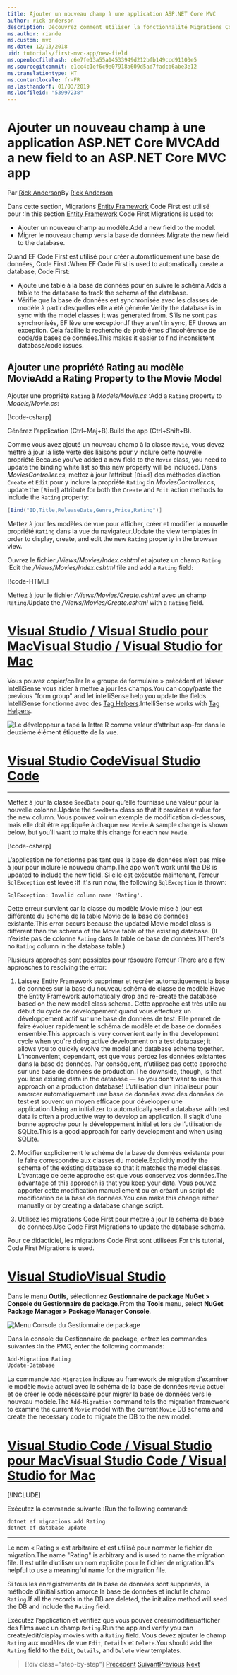 ```yaml
---
title: Ajouter un nouveau champ à une application ASP.NET Core MVC
author: rick-anderson
description: Découvrez comment utiliser la fonctionnalité Migrations Code First d’Entity Framework pour ajouter un nouveau champ à un modèle et migrer ce changement vers une base de données.
ms.author: riande
ms.custom: mvc
ms.date: 12/13/2018
uid: tutorials/first-mvc-app/new-field
ms.openlocfilehash: c6e7fe13a55a14533949d212bfb149ccd91103e5
ms.sourcegitcommit: e1cc4c1ef6c9e07918a609d5ad7fadcb6abe3e12
ms.translationtype: HT
ms.contentlocale: fr-FR
ms.lasthandoff: 01/03/2019
ms.locfileid: "53997238"
---
```

# <a name="add-a-new-field-to-an-aspnet-core-mvc-app"></a><span data-ttu-id="5819c-103">Ajouter un nouveau champ à une application ASP.NET Core MVC</span><span class="sxs-lookup"><span data-stu-id="5819c-103">Add a new field to an ASP.NET Core MVC app</span></span>

<span data-ttu-id="5819c-104">Par [Rick Anderson](https://twitter.com/RickAndMSFT)</span><span class="sxs-lookup"><span data-stu-id="5819c-104">By [Rick Anderson](https://twitter.com/RickAndMSFT)</span></span>

<span data-ttu-id="5819c-105">Dans cette section, Migrations [Entity Framework](/ef/core/get-started/aspnetcore/new-db) Code First est utilisé pour :</span><span class="sxs-lookup"><span data-stu-id="5819c-105">In this section [Entity Framework](/ef/core/get-started/aspnetcore/new-db) Code First Migrations is used to:</span></span>

* <span data-ttu-id="5819c-106">Ajouter un nouveau champ au modèle.</span><span class="sxs-lookup"><span data-stu-id="5819c-106">Add a new field to the model.</span></span>
* <span data-ttu-id="5819c-107">Migrer le nouveau champ vers la base de données.</span><span class="sxs-lookup"><span data-stu-id="5819c-107">Migrate the new field to the database.</span></span>

<span data-ttu-id="5819c-108">Quand EF Code First est utilisé pour créer automatiquement une base de données, Code First :</span><span class="sxs-lookup"><span data-stu-id="5819c-108">When EF Code First is used to automatically create a database, Code First:</span></span>

* <span data-ttu-id="5819c-109">Ajoute une table à la base de données pour en suivre le schéma.</span><span class="sxs-lookup"><span data-stu-id="5819c-109">Adds a table to the database to  track the schema of the database.</span></span>
* <span data-ttu-id="5819c-110">Vérifie que la base de données est synchronisée avec les classes de modèle à partir desquelles elle a été générée.</span><span class="sxs-lookup"><span data-stu-id="5819c-110">Verify the database is in sync with the model classes it was generated from.</span></span> <span data-ttu-id="5819c-111">S’ils ne sont pas synchronisés, EF lève une exception.</span><span class="sxs-lookup"><span data-stu-id="5819c-111">If they aren't in sync, EF throws an exception.</span></span> <span data-ttu-id="5819c-112">Cela facilite la recherche de problèmes d’incohérence de code/de bases de données.</span><span class="sxs-lookup"><span data-stu-id="5819c-112">This makes it easier to find inconsistent database/code issues.</span></span>

## <a name="add-a-rating-property-to-the-movie-model"></a><span data-ttu-id="5819c-113">Ajouter une propriété Rating au modèle Movie</span><span class="sxs-lookup"><span data-stu-id="5819c-113">Add a Rating Property to the Movie Model</span></span>

<span data-ttu-id="5819c-114">Ajouter une propriété `Rating` à *Models/Movie.cs* :</span><span class="sxs-lookup"><span data-stu-id="5819c-114">Add a `Rating` property to *Models/Movie.cs*:</span></span>

[!code-csharp[](~/tutorials/first-mvc-app/start-mvc/sample/MvcMovie22/Models/MovieDateRating.cs?highlight=13&name=snippet)]

<span data-ttu-id="5819c-115">Générez l’application (Ctrl+Maj+B).</span><span class="sxs-lookup"><span data-stu-id="5819c-115">Build the app (Ctrl+Shift+B).</span></span>

<span data-ttu-id="5819c-116">Comme vous avez ajouté un nouveau champ à la classe `Movie`, vous devez mettre à jour la liste verte des liaisons pour y inclure cette nouvelle propriété.</span><span class="sxs-lookup"><span data-stu-id="5819c-116">Because you've added a new field to the `Movie` class, you need to update the binding white list so this new property will be included.</span></span> <span data-ttu-id="5819c-117">Dans *MoviesController.cs*, mettez à jour l’attribut `[Bind]` des méthodes d’action `Create` et `Edit` pour y inclure la propriété `Rating` :</span><span class="sxs-lookup"><span data-stu-id="5819c-117">In *MoviesController.cs*, update the `[Bind]` attribute for both the `Create` and `Edit` action methods to include the `Rating` property:</span></span>

```csharp
[Bind("ID,Title,ReleaseDate,Genre,Price,Rating")]
   ```

<span data-ttu-id="5819c-118">Mettez à jour les modèles de vue pour afficher, créer et modifier la nouvelle propriété `Rating` dans la vue du navigateur.</span><span class="sxs-lookup"><span data-stu-id="5819c-118">Update the view templates in order to display, create, and edit the new `Rating` property in the browser view.</span></span>

<span data-ttu-id="5819c-119">Ouvrez le fichier */Views/Movies/Index.cshtml* et ajoutez un champ `Rating` :</span><span class="sxs-lookup"><span data-stu-id="5819c-119">Edit the */Views/Movies/Index.cshtml* file and add a `Rating` field:</span></span>

[!code-HTML[](~/tutorials/first-mvc-app/start-mvc/sample/MvcMovie22/Views/Movies/IndexGenreRating.cshtml?highlight=17,39&range=24-64)]

<span data-ttu-id="5819c-120">Mettez à jour le fichier */Views/Movies/Create.cshtml* avec un champ `Rating`.</span><span class="sxs-lookup"><span data-stu-id="5819c-120">Update the */Views/Movies/Create.cshtml* with a `Rating` field.</span></span>

<!-- VS -------------------------->
# <a name="visual-studio--visual-studio-for-mactabvisual-studiovisual-studio-mac"></a>[<span data-ttu-id="5819c-121">Visual Studio / Visual Studio pour Mac</span><span class="sxs-lookup"><span data-stu-id="5819c-121">Visual Studio / Visual Studio for Mac</span></span>](#tab/visual-studio+visual-studio-mac)

<span data-ttu-id="5819c-122">Vous pouvez copier/coller le « groupe de formulaire » précédent et laisser IntelliSense vous aider à mettre à jour les champs.</span><span class="sxs-lookup"><span data-stu-id="5819c-122">You can copy/paste the previous "form group" and let intelliSense help you update the fields.</span></span> <span data-ttu-id="5819c-123">IntelliSense fonctionne avec des [Tag Helpers](xref:mvc/views/tag-helpers/intro).</span><span class="sxs-lookup"><span data-stu-id="5819c-123">IntelliSense works with [Tag Helpers](xref:mvc/views/tag-helpers/intro).</span></span>

![Le développeur a tapé la lettre R comme valeur d’attribut asp-for dans le deuxième élément étiquette de la vue.](new-field/_static/cr.png)

<!-- Code -------------------------->
# <a name="visual-studio-codetabvisual-studio-code"></a>[<span data-ttu-id="5819c-127">Visual Studio Code</span><span class="sxs-lookup"><span data-stu-id="5819c-127">Visual Studio Code</span></span>](#tab/visual-studio-code)
<!-- This tab intentionally left blank. -->
---  
<!-- End of VS tabs -->

<span data-ttu-id="5819c-128">Mettez à jour la classe `SeedData` pour qu’elle fournisse une valeur pour la nouvelle colonne.</span><span class="sxs-lookup"><span data-stu-id="5819c-128">Update the `SeedData` class so that it provides a value for the new column.</span></span> <span data-ttu-id="5819c-129">Vous pouvez voir un exemple de modification ci-dessous, mais elle doit être appliquée à chaque `new Movie`.</span><span class="sxs-lookup"><span data-stu-id="5819c-129">A sample change is shown below, but you'll want to make this change for each `new Movie`.</span></span>

[!code-csharp[](start-mvc/sample/MvcMovie/Models/SeedDataRating.cs?name=snippet1&highlight=6)]

<span data-ttu-id="5819c-130">L’application ne fonctionne pas tant que la base de données n’est pas mise à jour pour inclure le nouveau champ.</span><span class="sxs-lookup"><span data-stu-id="5819c-130">The app won't work until the DB is updated to include the new field.</span></span> <span data-ttu-id="5819c-131">Si elle est exécutée maintenant, l’erreur `SqlException` est levée :</span><span class="sxs-lookup"><span data-stu-id="5819c-131">If it's run now, the following `SqlException` is thrown:</span></span>

`SqlException: Invalid column name 'Rating'.`

<span data-ttu-id="5819c-132">Cette erreur survient car la classe du modèle Movie mise à jour est différente du schéma de la table Movie de la base de données existante.</span><span class="sxs-lookup"><span data-stu-id="5819c-132">This error occurs because the updated Movie model class is different than the schema of the Movie table of the existing database.</span></span> <span data-ttu-id="5819c-133">(Il n’existe pas de colonne `Rating` dans la table de base de données.)</span><span class="sxs-lookup"><span data-stu-id="5819c-133">(There's no `Rating` column in the database table.)</span></span>

<span data-ttu-id="5819c-134">Plusieurs approches sont possibles pour résoudre l’erreur :</span><span class="sxs-lookup"><span data-stu-id="5819c-134">There are a few approaches to resolving the error:</span></span>

1. <span data-ttu-id="5819c-135">Laissez Entity Framework supprimer et recréer automatiquement la base de données sur la base du nouveau schéma de classe de modèle.</span><span class="sxs-lookup"><span data-stu-id="5819c-135">Have the Entity Framework automatically drop and re-create the database based on the new model class schema.</span></span> <span data-ttu-id="5819c-136">Cette approche est très utile au début du cycle de développement quand vous effectuez un développement actif sur une base de données de test. Elle permet de faire évoluer rapidement le schéma de modèle et de base de données ensemble.</span><span class="sxs-lookup"><span data-stu-id="5819c-136">This approach is very convenient early in the development cycle when you're doing active development on a test database; it allows you to quickly evolve the model and database schema together.</span></span> <span data-ttu-id="5819c-137">L’inconvénient, cependant, est que vous perdez les données existantes dans la base de données. Par conséquent, n’utilisez pas cette approche sur une base de données de production.</span><span class="sxs-lookup"><span data-stu-id="5819c-137">The downside, though, is that you lose existing data in the database — so you don't want to use this approach on a production database!</span></span> <span data-ttu-id="5819c-138">L’utilisation d’un initialiseur pour amorcer automatiquement une base de données avec des données de test est souvent un moyen efficace pour développer une application.</span><span class="sxs-lookup"><span data-stu-id="5819c-138">Using an initializer to automatically seed a database with test data is often a productive way to develop an application.</span></span> <span data-ttu-id="5819c-139">Il s’agit d’une bonne approche pour le développement initial et lors de l’utilisation de SQLite.</span><span class="sxs-lookup"><span data-stu-id="5819c-139">This is a good approach for early development and when using SQLite.</span></span>

2. <span data-ttu-id="5819c-140">Modifier explicitement le schéma de la base de données existante pour le faire correspondre aux classes du modèle.</span><span class="sxs-lookup"><span data-stu-id="5819c-140">Explicitly modify the schema of the existing database so that it matches the model classes.</span></span> <span data-ttu-id="5819c-141">L’avantage de cette approche est que vous conservez vos données.</span><span class="sxs-lookup"><span data-stu-id="5819c-141">The advantage of this approach is that you keep your data.</span></span> <span data-ttu-id="5819c-142">Vous pouvez apporter cette modification manuellement ou en créant un script de modification de la base de données.</span><span class="sxs-lookup"><span data-stu-id="5819c-142">You can make this change either manually or by creating a database change script.</span></span>

3. <span data-ttu-id="5819c-143">Utilisez les migrations Code First pour mettre à jour le schéma de base de données.</span><span class="sxs-lookup"><span data-stu-id="5819c-143">Use Code First Migrations to update the database schema.</span></span>

<span data-ttu-id="5819c-144">Pour ce didacticiel, les migrations Code First sont utilisées.</span><span class="sxs-lookup"><span data-stu-id="5819c-144">For this tutorial, Code First Migrations is used.</span></span>

<!-- VS -------------------------->
# <a name="visual-studiotabvisual-studio"></a>[<span data-ttu-id="5819c-145">Visual Studio</span><span class="sxs-lookup"><span data-stu-id="5819c-145">Visual Studio</span></span>](#tab/visual-studio)

<span data-ttu-id="5819c-146">Dans le menu **Outils**, sélectionnez **Gestionnaire de package NuGet > Console du Gestionnaire de package**.</span><span class="sxs-lookup"><span data-stu-id="5819c-146">From the **Tools** menu, select **NuGet Package Manager > Package Manager Console**.</span></span>

  ![Menu Console du Gestionnaire de package](adding-model/_static/pmc.png)

<span data-ttu-id="5819c-148">Dans la console du Gestionnaire de package, entrez les commandes suivantes :</span><span class="sxs-lookup"><span data-stu-id="5819c-148">In the PMC, enter the following commands:</span></span>

```powershell
Add-Migration Rating
Update-Database
```

<span data-ttu-id="5819c-149">La commande `Add-Migration` indique au framework de migration d’examiner le modèle `Movie` actuel avec le schéma de la base de données `Movie` actuel et de créer le code nécessaire pour migrer la base de données vers le nouveau modèle.</span><span class="sxs-lookup"><span data-stu-id="5819c-149">The `Add-Migration` command tells the migration framework to examine the current `Movie` model with the current `Movie` DB schema and create the necessary code to migrate the DB to the new model.</span></span>

# <a name="visual-studio-code--visual-studio-for-mactabvisual-studio-codevisual-studio-mac"></a>[<span data-ttu-id="5819c-150">Visual Studio Code / Visual Studio pour Mac</span><span class="sxs-lookup"><span data-stu-id="5819c-150">Visual Studio Code / Visual Studio for Mac</span></span>](#tab/visual-studio-code+visual-studio-mac)

[!INCLUDE[](~/includes/RP-mvc-shared/sqlite-warn.md)]

<span data-ttu-id="5819c-151">Exécutez la commande suivante :</span><span class="sxs-lookup"><span data-stu-id="5819c-151">Run the following command:</span></span>

```cli
dotnet ef migrations add Rating
dotnet ef database update
```

---  
<!-- End of VS tabs -->

<span data-ttu-id="5819c-152">Le nom « Rating » est arbitraire et est utilisé pour nommer le fichier de migration.</span><span class="sxs-lookup"><span data-stu-id="5819c-152">The name "Rating" is arbitrary and is used to name the migration file.</span></span> <span data-ttu-id="5819c-153">Il est utile d’utiliser un nom explicite pour le fichier de migration.</span><span class="sxs-lookup"><span data-stu-id="5819c-153">It's helpful to use a meaningful name for the migration file.</span></span>

<span data-ttu-id="5819c-154">Si tous les enregistrements de la base de données sont supprimés, la méthode d’initialisation amorce la base de données et inclut le champ `Rating`.</span><span class="sxs-lookup"><span data-stu-id="5819c-154">If all the records in the DB are deleted, the initialize method will seed the DB and include the `Rating` field.</span></span>

<span data-ttu-id="5819c-155">Exécutez l’application et vérifiez que vous pouvez créer/modifier/afficher des films avec un champ `Rating`.</span><span class="sxs-lookup"><span data-stu-id="5819c-155">Run the app and verify you can create/edit/display movies with a `Rating` field.</span></span> <span data-ttu-id="5819c-156">Vous devez ajouter le champ `Rating` aux modèles de vue `Edit`, `Details` et `Delete`.</span><span class="sxs-lookup"><span data-stu-id="5819c-156">You should add the `Rating` field to the `Edit`, `Details`, and `Delete` view templates.</span></span>

> [!div class="step-by-step"]
> <span data-ttu-id="5819c-157">[Précédent](search.md)
> [Suivant](validation.md)</span><span class="sxs-lookup"><span data-stu-id="5819c-157">[Previous](search.md)
[Next](validation.md)</span></span>  
